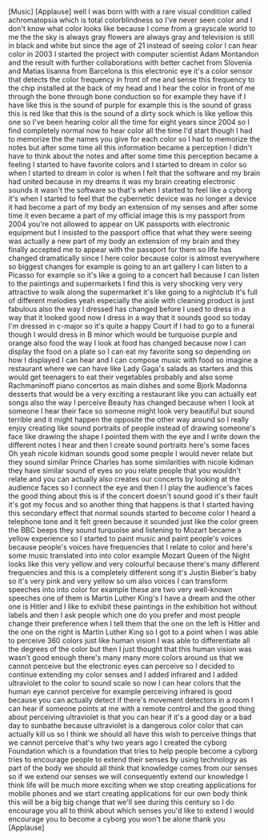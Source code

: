 
[Music]
[Applause]
well I was born with with a rare visual
condition called achromatopsia which is
total colorblindness so I&#39;ve never seen
color and I don&#39;t know what color looks
like because I come from a grayscale
world to me the the sky is always gray
flowers are always gray and television
is still in black and white but since
the age of 21 instead of seeing color I
can hear color in 2003 I started the
project with computer scientist Adam
Montandon and the result with further
collaborations with better cachet from
Slovenia and Matias lisanna from
Barcelona is this electronic eye it&#39;s a
color sensor that detects the color
frequency in front of me and sense this
frequency to the chip installed at the
back of my head and I hear the color in
front of me through the bone through
bone conduction so for example they have
if I have like this is the sound of
purple
for example this is the sound of grass
this is red like that this is the sound
of a dirty sock which is like yellow
this one so I&#39;ve been hearing color all
the time for eight years since 2004 so I
find completely normal now to hear color
all the time
I&#39;d start though I had to memorize the
the names you give for each color so I
had to memorize the notes but after some
time all this information became a
perception I didn&#39;t have to think about
the notes and after some time this
perception became a feeling I started to
have favorite colors and I started to
dream in color so when I started to
dream in color is when I felt that the
software and my brain had united because
in my dreams it was my brain creating
electronic sounds it wasn&#39;t the software
so that&#39;s when I started to feel like a
cyborg it&#39;s when I started to feel that
the cybernetic device was no longer a
device
it had become a part of my body an
extension of my senses and after some
time it even became a part of my
official image this is my passport from
2004 you&#39;re not allowed to appear on UK
passports with electronic equipment but
I insisted to the passport office that
what they were seeing was actually a new
part of my body an extension of my brain
and they finally accepted me to appear
with the passport for them so life has
changed dramatically since I here color
because color is almost everywhere so
biggest changes for example is going to
an art gallery I can listen to a Picasso
for example so it&#39;s like a going to a
concert hall because I can listen to the
paintings and supermarkets I find this
is very shocking very very attractive to
walk along the supermarket it&#39;s like
going to a nightclub it&#39;s full of
different melodies yeah especially the
aisle with cleaning product is just
fabulous
also the way I dressed has changed
before I used to dress in a way that it
looked good
now I dress in a way that it sounds good
so today I&#39;m dressed in c-major so it&#39;s
quite a happy Court if I had to go to a
funeral though I would dress in B minor
which would be turquoise purple and
orange also food the way I look at food
has changed because now I can display
the food on a plate so I can eat my
favorite song so depending on how I
displayed I can hear and I can compose
music with food so imagine a restaurant
where we can have like Lady Gaga&#39;s
salads as starters and this would get
teenagers to eat their vegetables
probably and also some Rachmaninoff
piano concertos as main dishes and some
Bjork Madonna desserts that would be a
very exciting a restaurant like you can
actually eat songs also the way I
perceive Beauty has changed because when
I look at someone I hear their face so
someone might look very beautiful but
sound terrible and it might happen the
opposite the other way around so I
really enjoy creating like sound
portraits of people instead of drawing
someone&#39;s face like drawing the shape I
pointed them with the eye and I write
down the different notes I hear and then
I create sound portraits
here&#39;s some faces
Oh
yeah nicole kidman sounds good some
people I would never relate but they
sound similar Prince Charles has some
similarities with nicole kidman they
have similar sound of eyes so you relate
people that you wouldn&#39;t relate and you
can actually also creates our concerts
by looking at the audience faces so I
connect the eye and then I I play the
audience&#39;s faces the good thing about
this is if the concert doesn&#39;t sound
good it&#39;s their fault it&#39;s got my focus
and so another thing that happens is
that I started having this secondary
effect that normal sounds started to
become color I heard a telephone tone
and it felt green because it sounded
just like the color green the BBC beeps
they sound turquoise and listening to
Mozart became a yellow experience so I
started to paint music and paint
people&#39;s voices because people&#39;s voices
have frequencies that I relate to color
and here&#39;s some music translated into
into color example Mozart Queen of the
Night looks like this very yellow and
very colourful because there&#39;s many
different frequencies and this is a
completely different song it&#39;s Justin
Bieber&#39;s baby so it&#39;s very pink and very
yellow so um
also voices I can transform speeches
into into color for example these are
two very well-known speeches one of them
is Martin Luther King&#39;s I have a dream
and the other one is Hitler and I like
to exhibit these paintings in the
exhibition hot without labels and then I
ask people which one do you prefer
and most people change their preference
when I tell them that the one on the
left is Hitler and the one on the right
is Martin Luther King so I got to a
point when I was able to perceive 360
colors just like human vision I was able
to differentiate all the degrees of the
color
but then I just thought that this human
vision was wasn&#39;t good enough there&#39;s
many many more colors around us that we
cannot perceive but the electronic eyes
can perceive so I decided to continue
extending my color senses and I added
infrared and I added ultraviolet to the
color to sound scale so now I can hear
colors that the human eye cannot
perceive for example perceiving infrared
is good because you can actually detect
if there&#39;s movement detectors in a room
I can hear if someone points at me with
a remote control and the good thing
about perceiving ultraviolet is that you
can hear if it&#39;s a good day or a bad day
to sunbathe because ultraviolet is a
dangerous color color that can actually
kill us so I think we should all have
this wish to perceive things that we
cannot perceive that&#39;s why two years ago
I created the cyborg Foundation which is
a foundation that tries to help people
become a cyborg tries to encourage
people to extend their senses by using
technology as part of the body we should
all think that knowledge comes from our
senses so if we extend our senses we
will consequently extend our knowledge I
think life will be much more exciting
when we stop creating applications for
mobile phones and we start creating
applications for our own body think this
will be a big big change that we&#39;ll see
during this century so I do encourage
you all to think about which senses
you&#39;d like to extend I would encourage
you to become a cyborg you won&#39;t be
alone thank you
[Applause]

